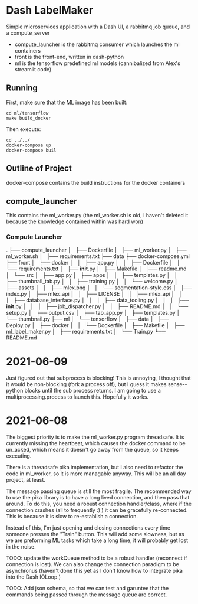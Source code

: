 # Dash LabelMaker

Simple microservices application with a Dash UI, a rabbitmq job queue, and a compute_server

- compute_launcher is the rabbitmq consumer which launches the ml containers
- front is the front-end, written in dash-python
- ml is the tensorflow predefined ml models (cannibalized from Alex's streamlit code)

## Running
First, make sure that the ML image has been built:
```
cd ml/tensorflow
make build_docker
```
Then execute:
```
cd ../../
docker-compose up
docker-compose buil
```
## Outline of Project
docker-compose contains the build instructions for the docker containers

## compute_launcher
This contains the ml_worker.py (the ml_worker.sh is old, I haven't deleted it because
the knowledge contained within was hard won)

### Compute Launcher
.
├── compute_launcher
│   ├── Dockerfile
│   ├── ml_worker.py
│   ├── ml_worker.sh
│   ├── requirements.txt
├── data
├── docker-compose.yml
├── front
│   ├── docker
│   │   ├── app.py
│   │   ├── Dockerfile
│   │   └── requirements.txt
│   ├── __init__.py
│   ├── Makefile
│   ├── readme.md
│   └── src
│       ├── app.py
│       ├── apps
│       │   ├── templates.py
│       │   ├── thumbnail_tab.py
│       │   ├── training.py
│       │   └── welcome.py
│       ├── assets
│       │   ├── mlex.png
│       │   └── segmentation-style.css
│       ├── index.py
│       ├── mlex_api
│       │   ├── LICENSE
│       │   ├── mlex_api
│       │   │   ├── database_interface.py
│       │   │   ├── data_tooling.py
│       │   │   ├── __init__.py
│       │   │   ├── job_dispatcher.py
│       │   ├── README.md
│       │   └── setup.py
│       ├── output.csv
│       ├── tab_app.py
│       ├── templates.py
│       └── thumbnail.py
├── ml
│   └── tensorflow
│       ├── data
│       ├── Deploy.py
│       ├── docker
│       │   └── Dockerfile
│       ├── Makefile
│       ├── ml_label_maker.py
│       ├── requirements.txt
│       └── Train.py
└── README.md



# 2021-06-09
Just figured out that subprocess is blocking! This is annoying, I thought that it would be non-blocking (fork a process off), but I guess it makes sense-- python blocks until the sub process returns. I am going to use a multiprocessing.process to launch this. Hopefully it works.  
# 2021-06-08
The biggest priority is to make the ml_worker.py program threadsafe. It is currently missing the heartbeat, which causes the docker command to be un_acked, which means it doesn't go away from the queue, so it keeps executing.

There is a threadsafe pika implementation, but I also need to refactor the code in ml_worker, so it is more managable anyway. This will be an all day project, at least.

The message passing queue is still the most fragile. The recommended way to use the pika library is to have a long lived connection, and then pass that around. To do this, you need a robust connection handler/class, where if the connection crashes (all to frequently :) ) it can be gracefully re-connected. This is because it is slow to re-establish a connection.

Instead of this, I'm just opening and closing connections every time someone presses the "Train" button. This will add some slowness, but as we are preforming ML tasks which take a long time, it will probably get lost in the noise.

TODO: update the workQueue method to be a robust handler (reconnect if connection is lost). We can also change the connection paradigm to be asynchronus (haven't done this yet as I don't know how to integrate pika into the Dash IOLoop.)

TODO: Add json schema, so that we can test and garuntee that the commands being passed through the message queue are correct.
